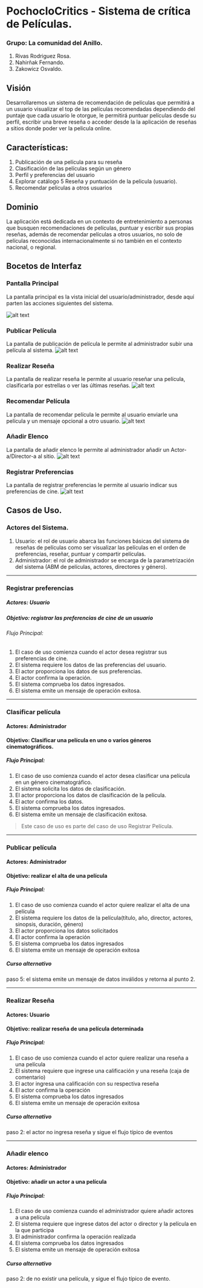 # PochocloCritics - Sistema de crítica de Películas.

### Grupo: La comunidad del Anillo.

1. Rivas Rodriguez Rosa.
2. Nahirñak Fernando.
3. Zakowicz Osvaldo.

## Visión
Desarrollaremos un  sistema de recomendación de películas que  permitirá a un usuario visualizar el top de las películas
recomendadas dependiendo del puntaje que cada usuario le otorgue, le permitirá puntuar películas desde su perfil, escribir 
una breve reseña o acceder desde la la aplicación de reseñas a sitios donde poder ver la pelicula online.

## Características:
1. Publicación de una película para su reseña 
2. Clasificación de las películas según un género
3. Perfil y preferencias del usuario
4. Explorar catálogo
5  Reseña y puntuación de la pelicula (usuario).
6. Recomendar películas a otros usuarios

## Dominio
La aplicación está dedicada en un contexto de entretenimiento a personas que busquen recomendaciones de películas, puntuar y 
escribir sus propias reseñas, además de recomendar películas a otros usuarios, no solo de películas reconocidas internacionalmente si no también en el contexto nacional, o regional.

## Bocetos de Interfaz
### Pantalla Principal
La pantalla principal es la vista inicial del usuario/administrador, desde aquí parten las acciones siguientes del sistema.

![alt text](https://github.com/RosyRivas/Proyecto-POO2-2019/blob/master/Iteracion%201/pantalla_principal.png "Imagen Pantalla Principal")

### Publicar Película
La pantalla de publicación de película le permite al administrador subir una película al sistema.
![alt text](https://github.com/RosyRivas/Proyecto-POO2-2019/blob/master/Iteracion%201/publicar_pelicula.png "Imagen Publicar Película")

### Realizar Reseña
La pantalla de realizar reseña le permite al usuario reseñar una película, clasificarla por estrellas o ver las últimas reseñas.
![alt text](https://github.com/RosyRivas/Proyecto-POO2-2019/blob/master/Iteracion%201/realizar_rese%C3%B1a.png "Imagen Realizar Reseña")

### Recomendar Película
La pantalla de recomendar película le permite al usuario enviarle una película y un mensaje opcional a otro usuario.
![alt text](https://github.com/RosyRivas/Proyecto-POO2-2019/blob/master/Iteracion%201/recomendar_pelicula.png "Imagen Recomendar Película")

### Añadir Elenco
La pantalla de añadir elenco le permite al administrador añadir un Actor-a/Director-a al sitio.
![alt text](https://github.com/RosyRivas/Proyecto-POO2-2019/blob/master/Iteracion%201/a%C3%B1adir_elenco.png "Imagen Añadir Elenco")

### Registrar Preferencias
La pantalla de registrar preferencias le permite al usuario indicar sus preferencias de cine.
![alt text](https://github.com/RosyRivas/Proyecto-POO2-2019/blob/master/Iteracion%201/registrar_preferencias.png "Imagen Registrar Preferencias")

## Casos de Uso.
### Actores del Sistema.
1. Usuario: el rol de usuario abarca las funciones básicas del sistema de reseñas de películas como ser visualizar las películas en el orden de preferencias, reseñar, puntuar y compartir películas.
2. Administrador: el rol de administrador se encarga de la parametrización del sistema (ABM de películas, actores, directores y género).

---

### Registrar preferencias
##### Actores: Usuario
##### Objetivo: registrar las preferencias de cine de un usuario
###### Flujo Principal:
1. El caso de uso comienza cuando el actor desea registrar sus preferencias de cine.
2. El sistema requiere los datos de las preferencias del usuario.
3. El actor proporciona los datos de sus preferencias.
4. El actor confirma la operación.
5. El sistema comprueba los datos ingresados.
6. El sistema emite un mensaje de operación exitosa.

---

### Clasificar película
#### Actores: Administrador
#### Objetivo: Clasificar una película en uno o varios géneros cinematográficos.
##### Flujo Principal:
1. El caso de uso comienza cuando el actor desea clasificar una película en un género cinematográfico.
2. El sistema solicita los datos de clasificación.
3. El actor proporciona los datos de clasificación de la película.
4. El actor confirma los datos.
5. El sistema comprueba los datos ingresados.
6. El sistema emite un mensaje de clasificación exitosa.
> Este caso de uso es parte del caso de uso Registrar Película.

---

### Publicar película
#### Actores: Administrador
#### Objetivo: realizar el alta de una película
##### Flujo Principal:
1. El caso de uso comienza cuando el actor quiere realizar el alta de una película
2. El sistema requiere los datos de la película(título, año, director, actores, sinopsis, duración, género)
3. El actor proporciona los datos solicitados 
4. El actor confirma la operación 
5. El sistema comprueba los datos ingresados 
6. El sistema emite un mensaje de operación exitosa

##### Curso alternativo
paso 5: el sistema emite un mensaje de datos inválidos y retorna al punto 2. 

---

### Realizar Reseña
#### Actores: Usuario
#### Objetivo: realizar  reseña de una película determinada  
##### Flujo Principal:
1. El caso de uso comienza cuando el actor quiere realizar una reseña a una película 
2. El sistema requiere que ingrese una calificación y una reseña (caja de comentario)
3. El actor ingresa una calificación con su respectiva reseña
4. El actor confirma la operación
5. El sistema comprueba los datos ingresados 
6. El sistema emite   un mensaje de operación exitosa 
##### Curso alternativo
paso 2: el actor  no ingresa reseña y  sigue el flujo típico de eventos 

---

### Añadir elenco
#### Actores: Administrador
#### Objetivo: añadir un actor a una película
##### Flujo Principal:
1. El caso de uso comienza cuando el administrador quiere añadir actores  a una película
2. El sistema requiere que ingrese datos del actor o director y la película en la que participa
3. El administrador confirma la operación realizada 
4. El sistema comprueba los datos ingresados
5. El sistema emite   un mensaje de operación exitosa 
##### Curso alternativo
paso 2: de no existir una película, y sigue el flujo típico de evento.






